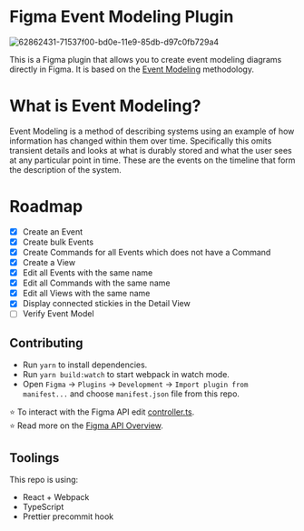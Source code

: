# Figma Event Modeling Plugin

![62862431-71537f00-bd0e-11e9-85db-d97c0fb729a4](https://eventmodeling.org/event-modeling-tutorial.jpg)

This is a Figma plugin that allows you to create event modeling diagrams directly in Figma. 
It is based on the [Event Modeling](https://eventmodeling.org/) methodology.

# What is Event Modeling?
Event Modeling is a method of describing systems using an example of how information has changed within them over time. Specifically this omits transient details and looks at what is durably stored and what the user sees at any particular point in time. These are the events on the timeline that form the description of the system.

# Roadmap
- [x] Create an Event
- [x] Create bulk Events
- [x] Create Commands for all Events which does not have a Command
- [x] Create a View
- [x] Edit all Events with the same name
- [x] Edit all Commands with the same name
- [x] Edit all Views with the same name
- [x] Display connected stickies in the Detail View
- [ ] Verify Event Model

## Contributing

- Run `yarn` to install dependencies.
- Run `yarn build:watch` to start webpack in watch mode.
- Open `Figma` -> `Plugins` -> `Development` -> `Import plugin from manifest...` and choose `manifest.json` file from this repo.

⭐ To interact with the Figma API edit [controller.ts](./src/plugin/controller.ts).  
⭐ Read more on the [Figma API Overview](https://www.figma.com/plugin-docs/api/api-overview/).

## Toolings

This repo is using:

- React + Webpack
- TypeScript
- Prettier precommit hook
